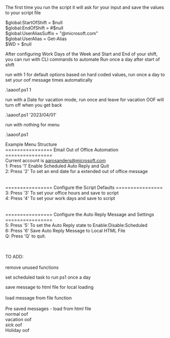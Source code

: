﻿The first time you run the script it will ask for your input and save the values to your script file

$global:StartOfShift =  $null<br>
$global:EndOfShift = #$null<br>
$global:UserAliasSuffix = "@microsoft.com"<br>
$global:UserAlias = Get-Alias<br>
$WD = $null<br>

After configuring Work Days of the Week and Start and End of your shift, you can run with CLI commands to automate
Run once a day after start of shift

run with 1 for default options based on hard coded values, run once a day to set your oof message times automatically

.\aaoof.ps1 1

run with a Date for vacation mode, run once and leave for vacation OOF will turn off when you get back

.\aaoof.ps1 '2023/04/01'

run with nothing for menu

.\aaoof.ps1

Example Menu Structure<br>
================ Email Out of Office Automation ================<br>
Current account is aarosanders@microsoft.com<br>
1: Press '1' Enable Scheduled Auto Reply and Quit<br>
2: Press '2' To set an end date for a extended out of office message<br>
<br>
<br>
================ Configure the Script Defaults ================<br>
3: Press '3' To set your office hours and save to script<br>
4: Press '4' To set your work days and save to script<br>
<br>
<br>
================ Configure the Auto Reply Message and Settings ================<br>
5: Press '5' To set the Auto Reply state to Enable:Disable:Scheduled<br>
6: Press '6' Save Auto Reply Message to Local HTML File<br>
Q: Press 'Q' to quit.<br>
<br><br>

TO ADD:<br><br>
remove unused functions

set scheduled task to run ps1 once a day<br>

save message to html file for local loading<br><br>
load message from file function<br><br>
Pre saved messages - load from html file<br>
normal oof<br>
vacation oof<br>
sick oof<br>
Holiday oof<br>
